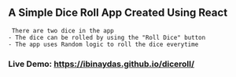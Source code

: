 ## A Simple Dice Roll App Created Using React

     There are two dice in the app
    - The dice can be rolled by using the "Roll Dice" button
    - The app uses Random logic to roll the dice everytime

### Live Demo: https://ibinaydas.github.io/diceroll/
